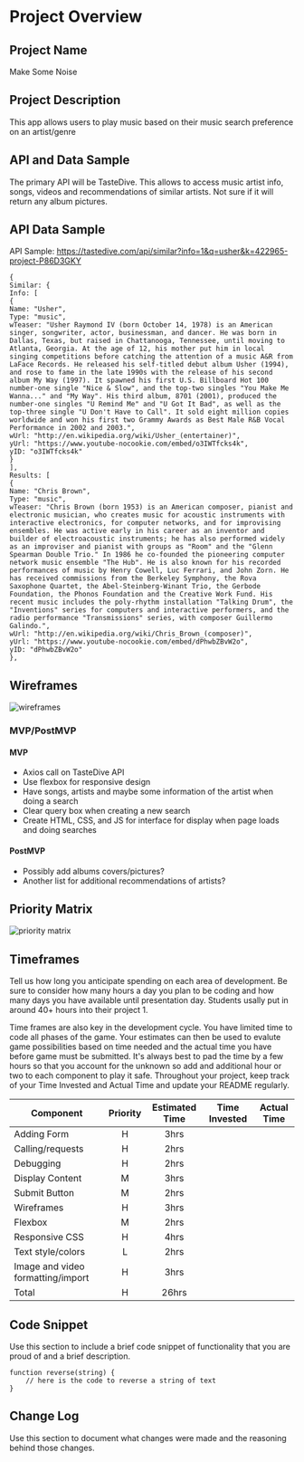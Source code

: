 
# Project Overview

## Project Name

Make Some Noise

## Project Description

This app allows users to play music based on their music search preference on an artist/genre

## API and Data Sample

The primary API will be TasteDive. This allows to access music artist info, songs, videos and recommendations of similar artists. Not sure if it will return any album pictures.

## API Data Sample 

API Sample: https://tastedive.com/api/similar?info=1&q=usher&k=422965-project-P86D3GKY

```
{
Similar: {
Info: [
{
Name: "Usher",
Type: "music",
wTeaser: "Usher Raymond IV (born October 14, 1978) is an American singer, songwriter, actor, businessman, and dancer. He was born in Dallas, Texas, but raised in Chattanooga, Tennessee, until moving to Atlanta, Georgia. At the age of 12, his mother put him in local singing competitions before catching the attention of a music A&R from LaFace Records. He released his self-titled debut album Usher (1994), and rose to fame in the late 1990s with the release of his second album My Way (1997). It spawned his first U.S. Billboard Hot 100 number-one single "Nice & Slow", and the top-two singles "You Make Me Wanna..." and "My Way". His third album, 8701 (2001), produced the number-one singles "U Remind Me" and "U Got It Bad", as well as the top-three single "U Don't Have to Call". It sold eight million copies worldwide and won his first two Grammy Awards as Best Male R&B Vocal Performance in 2002 and 2003.",
wUrl: "http://en.wikipedia.org/wiki/Usher_(entertainer)",
yUrl: "https://www.youtube-nocookie.com/embed/o3IWTfcks4k",
yID: "o3IWTfcks4k"
}
],
Results: [
{
Name: "Chris Brown",
Type: "music",
wTeaser: "Chris Brown (born 1953) is an American composer, pianist and electronic musician, who creates music for acoustic instruments with interactive electronics, for computer networks, and for improvising ensembles. He was active early in his career as an inventor and builder of electroacoustic instruments; he has also performed widely as an improviser and pianist with groups as "Room" and the "Glenn Spearman Double Trio." In 1986 he co-founded the pioneering computer network music ensemble "The Hub". He is also known for his recorded performances of music by Henry Cowell, Luc Ferrari, and John Zorn. He has received commissions from the Berkeley Symphony, the Rova Saxophone Quartet, the Abel-Steinberg-Winant Trio, the Gerbode Foundation, the Phonos Foundation and the Creative Work Fund. His recent music includes the poly-rhythm installation "Talking Drum", the "Inventions" series for computers and interactive performers, and the radio performance "Transmissions" series, with composer Guillermo Galindo.",
wUrl: "http://en.wikipedia.org/wiki/Chris_Brown_(composer)",
yUrl: "https://www.youtube-nocookie.com/embed/dPhwbZBvW2o",
yID: "dPhwbZBvW2o"
},
```

## Wireframes
![wireframes](https://user-images.githubusercontent.com/88290507/131415571-25a61ad1-284c-4106-999a-5fbf46886501.jpg)


### MVP/PostMVP

#### MVP 

-	Axios call on TasteDive API
-	Use flexbox for responsive design
-	Have songs, artists and maybe some information of the artist when doing a search
-	Clear query box when creating a new search
-	Create HTML, CSS, and JS for interface for display when page loads and doing searches


#### PostMVP  

- Possibly add albums covers/pictures? 
- Another list for additional recommendations of artists?


## Priority Matrix
![priority matrix](https://user-images.githubusercontent.com/88290507/131415543-771510f0-4756-4f74-b08c-a572ae1ecff8.jpg)


## Timeframes

Tell us how long you anticipate spending on each area of development. Be sure to consider how many hours a day you plan to be coding and how many days you have available until presentation day. Students usally put in around 40+ hours into their project 1.

Time frames are also key in the development cycle.  You have limited time to code all phases of the game.  Your estimates can then be used to evalute game possibilities based on time needed and the actual time you have before game must be submitted. It's always best to pad the time by a few hours so that you account for the unknown so add and additional hour or two to each component to play it safe. Throughout your project, keep track of your Time Invested and Actual Time and update your README regularly.

| Component | Priority | Estimated Time | Time Invested | Actual Time |
| --- | :---: |  :---: | :---: | :---: |
| Adding Form | H | 3hrs|  
| Calling/requests | H | 2hrs|  
| Debugging | H | 2hrs | 
| Display Content | M | 3hrs |
| Submit Button | M | 2hrs |
| Wireframes | H | 3hrs |
| Flexbox | M | 2hrs |
| Responsive CSS | H | 4hrs | 
| Text style/colors | L | 2hrs |
| Image and video formatting/import | H | 3hrs |
| Total | H | 26hrs| 

## Code Snippet

Use this section to include a brief code snippet of functionality that you are proud of and a brief description.  

```
function reverse(string) {
	// here is the code to reverse a string of text
}
```

## Change Log
 Use this section to document what changes were made and the reasoning behind those changes.  
